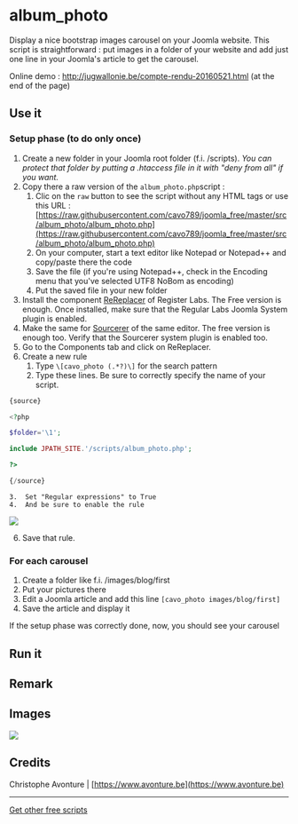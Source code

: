 # album_photo

Display a nice bootstrap images carousel on your Joomla website. This script is straightforward : put images in a folder of your website and add just one line in your Joomla's article to get the carousel.

Online demo : http://jugwallonie.be/compte-rendu-20160521.html (at the end of the page)

## Use it

### Setup phase (to do only once)

1.  Create a new folder in your Joomla root folder (f.i. /scripts). _You can protect that folder by putting a .htaccess file in it with "deny from all" if you want._
2.  Copy there a raw version of the `album_photo.php`script :
    1.  Clic on the `raw` button to see the script without any HTML tags or use this URL : [https://raw.githubusercontent.com/cavo789/joomla_free/master/src/album_photo/album_photo.php](https://raw.githubusercontent.com/cavo789/joomla_free/master/src/album_photo/album_photo.php)
    2.  On your computer, start a text editor like Notepad or Notepad++ and copy/paste there the code
    3.  Save the file (if you're using Notepad++, check in the Encoding menu that you've selected UTF8 NoBom as encoding)
    4.  Put the saved file in your new folder
3.  Install the component [ReReplacer](https://www.regularlabs.com/extensions/rereplacer) of Register Labs. The Free version is enough. Once installed, make sure that the Regular Labs Joomla System plugin is enabled.
4.  Make the same for [Sourcerer](https://www.regularlabs.com/extensions/sourcerer) of the same editor. The free version is enough too. Verify that the Sourcerer system plugin is enabled too.
5.  Go to the Components tab and click on ReReplacer.
6.  Create a new rule
    1.  Type `\[cavo_photo (.*?)\]` for the search pattern
    2.  Type these lines. Be sure to correctly specify the name of your script.

```php
{source}

<?php

$folder='\1';

include JPATH_SITE.'/scripts/album_photo.php';

?>

{/source}
```

    3.  Set "Regular expressions" to True
    4.  And be sure to enable the rule

   <img src="https://github.com/cavo789/joomla_free/blob/master/src/album_photo/rereplacer.png" />

6.  Save that rule.

### For each carousel

1.  Create a folder like f.i. /images/blog/first
2.  Put your pictures there
3.  Edit a Joomla article and add this line `[cavo_photo images/blog/first]`
4.  Save the article and display it

If the setup phase was correctly done, now, you should see your carousel

## Run it

## Remark

## Images

<img src="https://github.com/cavo789/joomla_free/blob/master/src/album_photo/result.png" />

## Credits

Christophe Avonture | [https://www.avonture.be](https://www.avonture.be)

---

[Get other free scripts](https://github.com/cavo789/joomla_free)
